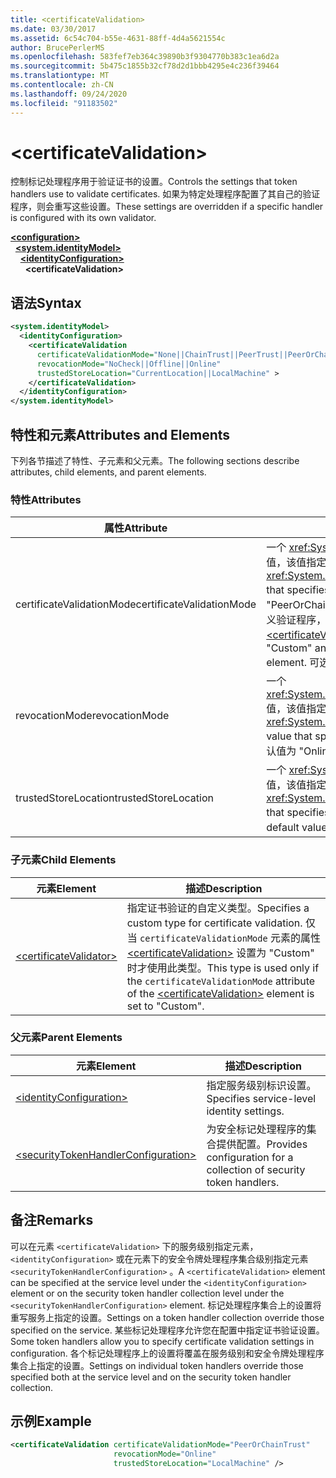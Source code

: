 ```yaml
---
title: <certificateValidation>
ms.date: 03/30/2017
ms.assetid: 6c54c704-b55e-4631-88ff-4d4a5621554c
author: BrucePerlerMS
ms.openlocfilehash: 583fef7eb364c39890b3f9304770b383c1ea6d2a
ms.sourcegitcommit: 5b475c1855b32cf78d2d1bbb4295e4c236f39464
ms.translationtype: MT
ms.contentlocale: zh-CN
ms.lasthandoff: 09/24/2020
ms.locfileid: "91183502"
---
```

# \<certificateValidation>

<span data-ttu-id="0c8e8-101">控制标记处理程序用于验证证书的设置。</span><span class="sxs-lookup"><span data-stu-id="0c8e8-101">Controls the settings that token handlers use to validate certificates.</span></span> <span data-ttu-id="0c8e8-102">如果为特定处理程序配置了其自己的验证程序，则会重写这些设置。</span><span class="sxs-lookup"><span data-stu-id="0c8e8-102">These settings are overridden if a specific handler is configured with its own validator.</span></span>  
  
[**\<configuration>**](../configuration-element.md)\
&nbsp;&nbsp;[**\<system.identityModel>**](system-identitymodel.md)\
&nbsp;&nbsp;&nbsp;&nbsp;[**\<identityConfiguration>**](identityconfiguration.md)\
&nbsp;&nbsp;&nbsp;&nbsp;&nbsp;&nbsp;**\<certificateValidation>**  
  
## <a name="syntax"></a><span data-ttu-id="0c8e8-103">语法</span><span class="sxs-lookup"><span data-stu-id="0c8e8-103">Syntax</span></span>  
  
```xml  
<system.identityModel>  
  <identityConfiguration>  
    <certificateValidation  
      certificateValidationMode="None||ChainTrust||PeerTrust||PeerOrChainTrust||Custom"  
      revocationMode="NoCheck||Offline||Online"  
      trustedStoreLocation="CurrentLocation||LocalMachine" >  
    </certificateValidation>  
  </identityConfiguration>  
</system.identityModel>  
```  
  
## <a name="attributes-and-elements"></a><span data-ttu-id="0c8e8-104">特性和元素</span><span class="sxs-lookup"><span data-stu-id="0c8e8-104">Attributes and Elements</span></span>  

 <span data-ttu-id="0c8e8-105">下列各节描述了特性、子元素和父元素。</span><span class="sxs-lookup"><span data-stu-id="0c8e8-105">The following sections describe attributes, child elements, and parent elements.</span></span>  
  
### <a name="attributes"></a><span data-ttu-id="0c8e8-106">特性</span><span class="sxs-lookup"><span data-stu-id="0c8e8-106">Attributes</span></span>  
  
|<span data-ttu-id="0c8e8-107">属性</span><span class="sxs-lookup"><span data-stu-id="0c8e8-107">Attribute</span></span>|<span data-ttu-id="0c8e8-108">描述</span><span class="sxs-lookup"><span data-stu-id="0c8e8-108">Description</span></span>|  
|---------------|-----------------|  
|<span data-ttu-id="0c8e8-109">certificateValidationMode</span><span class="sxs-lookup"><span data-stu-id="0c8e8-109">certificateValidationMode</span></span>|<span data-ttu-id="0c8e8-110">一个 <xref:System.ServiceModel.Security.X509CertificateValidationMode> 值，该值指定要用于 x.509 证书的验证模式。</span><span class="sxs-lookup"><span data-stu-id="0c8e8-110">An <xref:System.ServiceModel.Security.X509CertificateValidationMode> value that specifies the validation mode to use for the X.509 certificate.</span></span> <span data-ttu-id="0c8e8-111">默认值为 "PeerOrChainTrust"。</span><span class="sxs-lookup"><span data-stu-id="0c8e8-111">The default value is "PeerOrChainTrust".</span></span> <span data-ttu-id="0c8e8-112">若要指定自定义验证程序，请将此特性设置为 "Custom"，并使用元素指定验证程序 [\<certificateValidator>](certificatevalidator.md) 。</span><span class="sxs-lookup"><span data-stu-id="0c8e8-112">To specify a custom validator, set this attribute to "Custom" and specify the validator using the [\<certificateValidator>](certificatevalidator.md) element.</span></span> <span data-ttu-id="0c8e8-113">可选。</span><span class="sxs-lookup"><span data-stu-id="0c8e8-113">Optional.</span></span>|  
|<span data-ttu-id="0c8e8-114">revocationMode</span><span class="sxs-lookup"><span data-stu-id="0c8e8-114">revocationMode</span></span>|<span data-ttu-id="0c8e8-115">一个 <xref:System.Security.Cryptography.X509Certificates.X509RevocationMode> 值，该值指定要用于 x.509 证书的吊销模式。</span><span class="sxs-lookup"><span data-stu-id="0c8e8-115">An <xref:System.Security.Cryptography.X509Certificates.X509RevocationMode> value that specifies the revocation mode to use for the X.509 certificate.</span></span> <span data-ttu-id="0c8e8-116">默认值为 "Online"。</span><span class="sxs-lookup"><span data-stu-id="0c8e8-116">The default value is "Online".</span></span> <span data-ttu-id="0c8e8-117">可选。</span><span class="sxs-lookup"><span data-stu-id="0c8e8-117">Optional.</span></span>|  
|<span data-ttu-id="0c8e8-118">trustedStoreLocation</span><span class="sxs-lookup"><span data-stu-id="0c8e8-118">trustedStoreLocation</span></span>|<span data-ttu-id="0c8e8-119">一个 <xref:System.Security.Cryptography.X509Certificates.StoreLocation> 值，该值指定 x.509 证书存储区。</span><span class="sxs-lookup"><span data-stu-id="0c8e8-119">A <xref:System.Security.Cryptography.X509Certificates.StoreLocation> value that specifies the X.509 certificate store.</span></span> <span data-ttu-id="0c8e8-120">默认值为 "LocalMachine"。</span><span class="sxs-lookup"><span data-stu-id="0c8e8-120">The default value is "LocalMachine".</span></span> <span data-ttu-id="0c8e8-121">可选。</span><span class="sxs-lookup"><span data-stu-id="0c8e8-121">Optional.</span></span>|  
  
### <a name="child-elements"></a><span data-ttu-id="0c8e8-122">子元素</span><span class="sxs-lookup"><span data-stu-id="0c8e8-122">Child Elements</span></span>  
  
|<span data-ttu-id="0c8e8-123">元素</span><span class="sxs-lookup"><span data-stu-id="0c8e8-123">Element</span></span>|<span data-ttu-id="0c8e8-124">描述</span><span class="sxs-lookup"><span data-stu-id="0c8e8-124">Description</span></span>|  
|-------------|-----------------|  
|[\<certificateValidator>](certificatevalidator.md)|<span data-ttu-id="0c8e8-125">指定证书验证的自定义类型。</span><span class="sxs-lookup"><span data-stu-id="0c8e8-125">Specifies a custom type for certificate validation.</span></span> <span data-ttu-id="0c8e8-126">仅当 `certificateValidationMode` 元素的属性 [\<certificateValidation>](certificatevalidation.md) 设置为 "Custom" 时才使用此类型。</span><span class="sxs-lookup"><span data-stu-id="0c8e8-126">This type is used only if the `certificateValidationMode` attribute of the [\<certificateValidation>](certificatevalidation.md) element is set to "Custom".</span></span>|  
  
### <a name="parent-elements"></a><span data-ttu-id="0c8e8-127">父元素</span><span class="sxs-lookup"><span data-stu-id="0c8e8-127">Parent Elements</span></span>  
  
|<span data-ttu-id="0c8e8-128">元素</span><span class="sxs-lookup"><span data-stu-id="0c8e8-128">Element</span></span>|<span data-ttu-id="0c8e8-129">描述</span><span class="sxs-lookup"><span data-stu-id="0c8e8-129">Description</span></span>|  
|-------------|-----------------|  
|[\<identityConfiguration>](identityconfiguration.md)|<span data-ttu-id="0c8e8-130">指定服务级别标识设置。</span><span class="sxs-lookup"><span data-stu-id="0c8e8-130">Specifies service-level identity settings.</span></span>|  
|[\<securityTokenHandlerConfiguration>](securitytokenhandlerconfiguration.md)|<span data-ttu-id="0c8e8-131">为安全标记处理程序的集合提供配置。</span><span class="sxs-lookup"><span data-stu-id="0c8e8-131">Provides configuration for a collection of security token handlers.</span></span>|  
  
## <a name="remarks"></a><span data-ttu-id="0c8e8-132">备注</span><span class="sxs-lookup"><span data-stu-id="0c8e8-132">Remarks</span></span>  

 <span data-ttu-id="0c8e8-133">可以在元素 `<certificateValidation>` 下的服务级别指定元素， `<identityConfiguration>` 或在元素下的安全令牌处理程序集合级别指定元素 `<securityTokenHandlerConfiguration>` 。</span><span class="sxs-lookup"><span data-stu-id="0c8e8-133">A `<certificateValidation>` element can be specified at the service level under the `<identityConfiguration>` element or on the security token handler collection level under the `<securityTokenHandlerConfiguration>` element.</span></span> <span data-ttu-id="0c8e8-134">标记处理程序集合上的设置将重写服务上指定的设置。</span><span class="sxs-lookup"><span data-stu-id="0c8e8-134">Settings on a token handler collection override those specified on the service.</span></span> <span data-ttu-id="0c8e8-135">某些标记处理程序允许您在配置中指定证书验证设置。</span><span class="sxs-lookup"><span data-stu-id="0c8e8-135">Some token handlers allow you to specify certificate validation settings in configuration.</span></span> <span data-ttu-id="0c8e8-136">各个标记处理程序上的设置将覆盖在服务级别和安全令牌处理程序集合上指定的设置。</span><span class="sxs-lookup"><span data-stu-id="0c8e8-136">Settings on individual token handlers override those specified both at the service level and on the security token handler collection.</span></span>  
  
## <a name="example"></a><span data-ttu-id="0c8e8-137">示例</span><span class="sxs-lookup"><span data-stu-id="0c8e8-137">Example</span></span>  
  
```xml  
<certificateValidation certificateValidationMode="PeerOrChainTrust"  
                       revocationMode="Online"  
                       trustedStoreLocation="LocalMachine" />  
```
